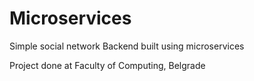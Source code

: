 # Microservices
Simple social network
Backend built using microservices

Project done at Faculty of Computing, Belgrade

